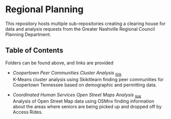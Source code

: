 # **Regional Planning**

This repository hosts multiple sub-repositories creating a clearing house for data and analysis requests from the Greater Nashville Regional Council Planning Department.  

## **Table of Contents**
Folders can be found above, and links are provided  

+ *Coopertown Peer Communities Cluster Analysis* <sub><a href="https://github.com/Greater-Nashville-Regional-Council/Regional-Planning/tree/main/Coopertown%20Peer%20Communities%20Cluster%20Analysis">link</a></sub>  
K-Means cluster analysis using Skikitlearn finding peer communities for Coopertown Tennessee based on demographic and permitting data.

+ *Coordinated Human Services Open Street Maps Analysis* <sub><a href="https://github.com/Greater-Nashville-Regional-Council/Regional-Planning/tree/main/Coordinated%20Human%20Services%20Open%20Street%20Maps%20Analysis">link</a></sub>  
Analysis of Open Street Map data using OSMnx finding information about the areas where seniors are being picked up and dropped off by Access Rides.
